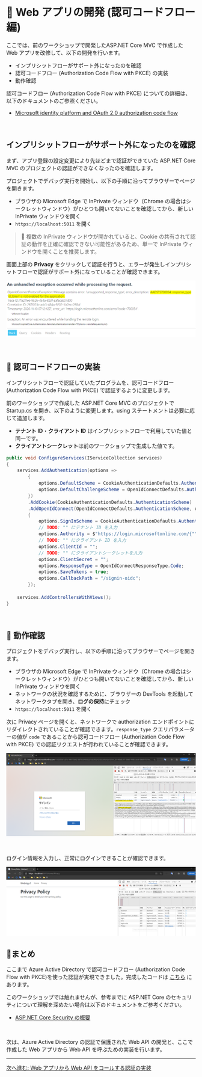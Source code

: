 # 🚀 Web アプリの開発 (認可コードフロー編)

ここでは、前のワークショップで開発した<span>ASP</span>.NET Core MVC で作成した Web アプリを改修して、以下の開発を行います。

- インプリシットフローがサポート外になったのを確認
- 認可コードフロー (Authorization Code Flow with PKCE) の実装
- 動作確認

認可コードフロー (Authorization Code Flow with PKCE) についての詳細は、以下のドキュメントのご参照ください。

- [Microsoft identity platform and OAuth 2.0 authorization code flow](https://docs.microsoft.com/ja-jp/azure/active-directory/develop/v2-oauth2-auth-code-flow)

<br>

## インプリシットフローがサポート外になったのを確認

まず、アプリ登録の設定変更により先ほどまで認証ができていた <span>ASP</span>.NET Core MVC のプロジェクトの認証ができなくなったのを確認します。

プロジェクトでデバッグ実行を開始し、以下の手順に沿ってブラウザーでページを開きます。

- ブラウザの Microsoft Edge で InPrivate ウィンドウ（Chrome の場合はシークレットウィンドウ）がひとつも開いてないことを確認してから、新しい InPrivate ウィンドウを開く
- `https://localhost:5011` を開く


> 🔎 複数の InPrivate ウィンドウが開かれていると、Cookie の共有されて認証の動作を正確に確認できない可能性があるため、単一で InPrivate ウィンドウを開くことを推奨します。

画面上部の **Privacy** をクリックして認証を行うと、エラーが発生しインプリシットフローで認証がサポート外になっていることが確認できます。

![image](./images/02_01.png)

<br>

## 📜 認可コードフローの実装

インプリシットフローで認証していたプログラムを、認可コードフロー (Authorization Code Flow with PKCE) で認証するように変更します。

前のワークショップで作成した <span>ASP</span>.NET Core MVC のプロジェクトで Startup.cs を開き、以下のように変更します。using ステートメントは必要に応じて追加します。

- **テナント ID**・**クライアント ID** はインプリシットフローで利用していた値と同一です。
- **クライアントシークレット**は前のワークショップで生成した値です。

```cs
public void ConfigureServices(IServiceCollection services)
{
    services.AddAuthentication(options =>
        {
            options.DefaultScheme = CookieAuthenticationDefaults.AuthenticationScheme;
            options.DefaultChallengeScheme = OpenIdConnectDefaults.AuthenticationScheme;
        })
        .AddCookie(CookieAuthenticationDefaults.AuthenticationScheme)
        .AddOpenIdConnect(OpenIdConnectDefaults.AuthenticationScheme, options =>
        {
            options.SignInScheme = CookieAuthenticationDefaults.AuthenticationScheme;
            // TODO: "" にテナント ID を入力
            options.Authority = $"https://login.microsoftonline.com/{""}/v2.0";
            // TODO: "" にクライアント ID を入力
            options.ClientId = "";
            // TODO: "" にクライアントシークレットを入力
            options.ClientSecret = "";
            options.ResponseType = OpenIdConnectResponseType.Code;
            options.SaveTokens = true;
            options.CallbackPath = "/signin-oidc";
        });

    services.AddControllersWithViews();
}
```

<br>

## 📜 動作確認

プロジェクトをデバッグ実行し、以下の手順に沿ってブラウザーでページを開きます。

- ブラウザの Microsoft Edge で InPrivate ウィンドウ（Chrome の場合はシークレットウィンドウ）がひとつも開いてないことを確認してから、新しい InPrivate ウィンドウを開く
- ネットワークの状況を確認するために、ブラウザーの DevTools を起動してネットワークタブを開き、**ログの保持**にチェック
- `https://localhost:5011` を開く

次に Privacy ページを開くと、ネットワークで authorization エンドポイントにリダイレクトされていることが確認できます。`response_type` クエリパラメーターの値が `code` であることから認可コードフロー (Authorization Code Flow with PKCE) での認証リクエストが行われていることが確認できます。

![image](./images/02_02.png)

<br>

ログイン情報を入力し、正常にログインできることが確認できます。

![image](./images/02_03.png)


## 📜まとめ

ここまで Azure Active Directory で認可コードフロー (Authorization Code Flow with PKCE)を使った認証が実現できました。完成したコードは [こちら](./src) にあります。

このワークショップでは触れませんが、参考までに <span>ASP</span>.NET Core のセキュリティについて理解を深めたい場合は以下のドキュメントをご参考ください。

- [ASP.NET Core Security の概要](https://docs.microsoft.com/ja-jp/aspnet/core/security/?view=aspnetcore-3.1)

<br>

次は、Azure Active Directory の認証で保護された Web API の開発と、ここで作成した Web アプリから Web API を呼ぶための実装を行います。

---

[次へ進む: Web アプリから Web API をコールする認証の実装](../5-2-3_webapp-webapi/0_README.md)
